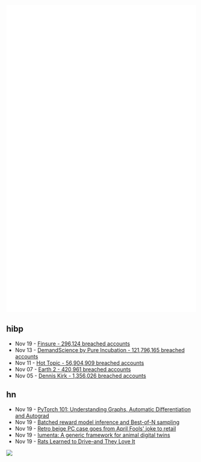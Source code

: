 ![Metrics](https://raw.githubusercontent.com/phixion/phixion/master/metrics.svg)

## hibp

<!--
for https://github.com/phixion/phixion/blob/main/.github/workflows/feeds.yml
-->
<!--START_SECTION:haveibeenpwnd-->
- Nov 19 - [Finsure - 296,124 breached accounts](https://haveibeenpwned.com/PwnedWebsites#Finsure)
- Nov 13 - [DemandScience by Pure Incubation - 121,796,165 breached accounts](https://haveibeenpwned.com/PwnedWebsites#DemandScience)
- Nov 11 - [Hot Topic - 56,904,909 breached accounts](https://haveibeenpwned.com/PwnedWebsites#HotTopic)
- Nov 07 - [Earth 2 - 420,961 breached accounts](https://haveibeenpwned.com/PwnedWebsites#Earth2)
- Nov 05 - [Dennis Kirk - 1,356,026 breached accounts](https://haveibeenpwned.com/PwnedWebsites#DennisKirk)
<!--END_SECTION:haveibeenpwnd-->

## hn

<!--
for https://github.com/phixion/phixion/blob/main/.github/workflows/feeds.yml
-->
<!--START_SECTION:hn-->
- Nov 19 - [PyTorch 101: Understanding Graphs, Automatic Differentiation and Autograd](https://www.digitalocean.com/community/tutorials/pytorch-101-understanding-graphs-and-automatic-differentiation)
- Nov 19 - [Batched reward model inference and Best-of-N sampling](https://raw.sh/posts/easy_reward_model_inference)
- Nov 19 - [Retro beige PC case goes from April Fools' joke to retail](https://www.tomshardware.com/pc-components/pc-cases/retro-beige-pc-case-goes-from-april-fools-joke-to-retail-silverstones-sleeper-pc-with-modern-internals-ships-in-q1-2025)
- Nov 19 - [Iumenta: A generic framework for animal digital twins](https://arxiv.org/abs/2411.10466)
- Nov 19 - [Rats Learned to Drive–and They Love It](https://theconversation.com/im-a-neuroscientist-who-taught-rats-to-drive-their-joy-suggests-how-anticipating-fun-can-enrich-human-life-239029)
<!--END_SECTION:hn-->

<!--
for https://yhype.me
-->
![](https://hit.yhype.me/github/profile?user_id=13013670)
